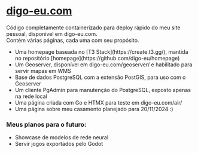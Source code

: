 # [digo-eu.com](https://digo-eu.com)
Código completamente containerizado para deploy rápido do meu site pessoal, disponível em digo-eu.com. <br>
Contém várias páginas, cada uma com seu propósito.
<ul>
<li> Uma homepage baseada no [T3 Stack](https://create.t3.gg/), mantida no repositório [homepage](https://github.com/digo-eu/homepage) </li>
<li> Um Geoserver, disponível em digo-eu.com/geoserver/ e habilitado para servir mapas em WMS </li>
<li> Base de dados PostgreSQL com a extensão PostGIS, para uso com o Geoserver </li>
<li> Um cliente PgAdmin para manutenção do PostgreSQL, exposto apenas na rede local </li>
<li> Uma página criada com Go e HTMX para teste em digo-eu.com/air/ </li>
<li> Uma página sobre meu casamento planejado para 20/11/2024 :) </li>
</ul>
<h3> Meus planos para o futuro: </h3>
<ul>
<li> Showcase de modelos de rede neural </li>
<li> Servir jogos exportados pelo Godot </li>
</ul>
